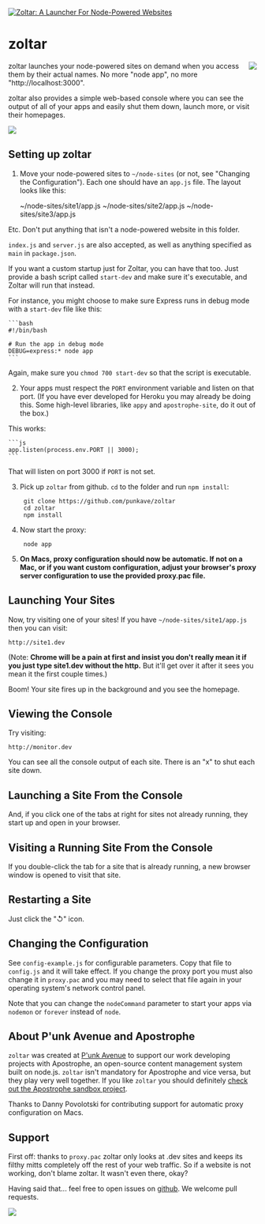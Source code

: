 <a href="#zoltar"><img src="https://raw.github.com/punkave/zoltar/master/zoltar-crystalball.png" alt="Zoltar: A Launcher For Node-Powered Websites" /></a>

# zoltar

<a href="http://apostrophenow.org/"><img src="https://raw.github.com/punkave/zoltar/master/logos/logo-box-madefor.png" align="right" /></a>

zoltar launches your node-powered sites on demand when you access them by their actual names. No more "node app", no more "http://localhost:3000".

zoltar also provides a simple web-based console where you can see the output of all of your apps and easily shut them down, launch more, or visit their homepages.

<img src="https://raw.github.com/punkave/zoltar/master/zoltar_screenshot.png" />

## Setting up zoltar

1. Move your node-powered sites to `~/node-sites` (or not, see "Changing the Configuration"). Each one should have an `app.js` file. The layout looks like this:
 
    ~/node-sites/site1/app.js
    ~/node-sites/site2/app.js
    ~/node-sites/site3/app.js
 
 Etc. Don't put anything that isn't a node-powered website in this folder.
 
 `index.js` and `server.js` are also accepted, as well as anything specified as `main` in `package.json`.
 
 If you want a custom startup just for Zoltar, you can have that too. Just provide a bash script called `start-dev` and make sure it's executable, and Zoltar will run that instead.
 
 For instance, you might choose to make sure Express runs in debug mode with a `start-dev` file like this:
 
    ```bash
    #!/bin/bash
    
    # Run the app in debug mode
    DEBUG=express:* node app
    ```
 
 Again, make sure you `chmod 700 start-dev` so that the script is executable.

2. Your apps must respect the `PORT` environment variable and listen on that port. (If you have ever developed for Heroku you may already be doing this. Some high-level libraries, like `appy` and `apostrophe-site`, do it out of the box.)
 
 This works:
 
    ```js
    app.listen(process.env.PORT || 3000);
    ```
 
 That will listen on port 3000 if `PORT` is not set.

3. Pick up `zoltar` from github. `cd` to the folder and run `npm install`:

        git clone https://github.com/punkave/zoltar
        cd zoltar
        npm install

4. Now start the proxy:

        node app

5. **On Macs, proxy configuration should now be automatic. If not on a Mac, or if you want custom configuration, adjust your browser's proxy server configuration to use the provided proxy.pac file.**

## Launching Your Sites

Now, try visiting one of your sites! If you have `~/node-sites/site1/app.js` then you can visit:

    http://site1.dev

(Note: **Chrome will be a pain at first and insist you don't really mean it if you just type site1.dev without the http.** But it'll get over it after it sees you mean it the first couple times.)

Boom! Your site fires up in the background and you see the homepage.

## Viewing the Console

Try visiting:

    http://monitor.dev

You can see all the console output of each site. There is an "x" to shut each site down.

## Launching a Site From the Console

  And, if you click one of the tabs at right for sites not already running, they start up and open in your browser.

## Visiting a Running Site From the Console

 If you double-click the tab for a site that is already running, a new browser window is opened to visit that site.

## Restarting a Site

Just click the "↺" icon.

## Changing the Configuration

See `config-example.js` for configurable parameters. Copy that file to `config.js` and it will take effect. If you change the proxy port you must also change it in `proxy.pac` and you may need to select that file again in your operating system's network control panel.

Note that you can change the `nodeCommand` parameter to start your apps via `nodemon` or `forever` instead of `node`.

## About P'unk Avenue and Apostrophe

`zoltar` was created at [P'unk Avenue](http://punkave.com) to support our work developing projects with Apostrophe, an open-source content management system built on node.js. `zoltar` isn't mandatory for Apostrophe and vice versa, but they play very well together. If you like `zoltar` you should definitely [check out the Apostrophe sandbox project](http://github.com/punkave/apostrophe-sandbox).

Thanks to Danny Povolotski for contributing support for automatic proxy configuration on Macs.

## Support

First off: thanks to `proxy.pac` zoltar only looks at .dev sites and keeps its filthy mitts completely off the rest of your web traffic. So if a website is not working, don't blame zoltar. It wasn't even there, okay?

Having said that... feel free to open issues on [github](http://github.com/punkave/zoltar). We welcome pull requests.

<a href="http://punkave.com/"><img src="https://raw.github.com/punkave/zoltar/master/logos/logo-box-builtby.png" /></a>




